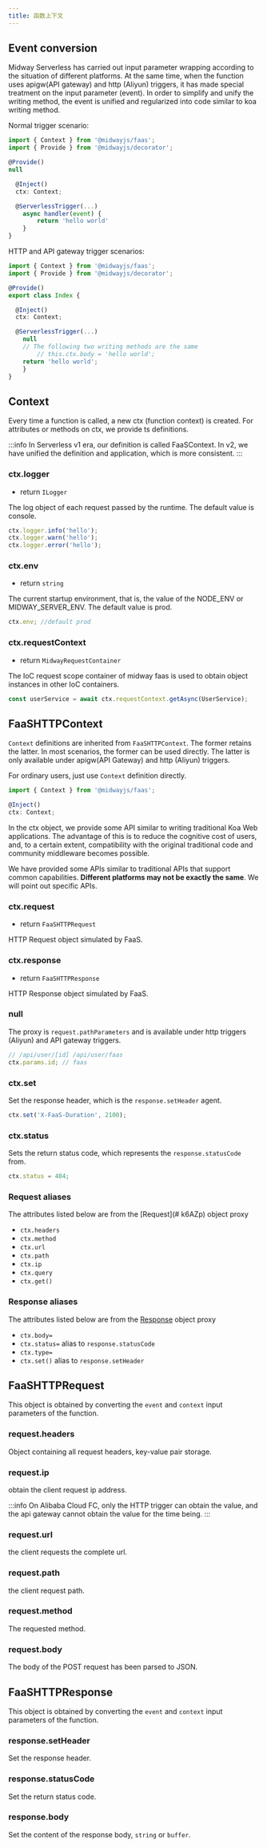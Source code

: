 ```yaml
---
title: 函数上下文
---
```


## Event conversion

Midway Serverless has carried out input parameter wrapping according to the situation of different platforms. At the same time, when the function uses apigw(API gateway) and http (Aliyun) triggers, it has made special treatment on the input parameter (event). In order to simplify and unify the writing method, the event is unified and regularized into code similar to koa writing method.

Normal trigger scenario:

```typescript
import { Context } from '@midwayjs/faas';
import { Provide } from '@midwayjs/decorator';

@Provide()
null

  @Inject()
  ctx: Context;

  @ServerlessTrigger(...)
	async handler(event) {
		return 'hello world'
	}
}
```

HTTP and API gateway trigger scenarios:

```typescript
import { Context } from '@midwayjs/faas';
import { Provide } from '@midwayjs/decorator';

@Provide()
export class Index {

  @Inject()
  ctx: Context;

  @ServerlessTrigger(...)
	null
    // The following two writing methods are the same
		// this.ctx.body = 'hello world';
    return 'hello world';
	}
}
```

## Context

Every time a function is called, a new ctx (function context) is created. For attributes or methods on ctx, we provide ts definitions.

:::info
In Serverless v1 era, our definition is called FaaSContext. In v2, we have unified the definition and application, which is more consistent.
:::

### ctx.logger

- return `ILogger`

The log object of each request passed by the runtime. The default value is console.

```typescript
ctx.logger.info('hello');
ctx.logger.warn('hello');
ctx.logger.error('hello');
```

### ctx.env

- return `string`

The current startup environment, that is, the value of the NODE_ENV or MIDWAY_SERVER_ENV. The default value is prod.

```typescript
ctx.env; //default prod
```

### ctx.requestContext

- return `MidwayRequestContainer`

The IoC request scope container of midway faas is used to obtain object instances in other IoC containers.

```typescript
const userService = await ctx.requestContext.getAsync(UserService);
```

## FaaSHTTPContext

`Context` definitions are inherited from `FaaSHTTPContext`. The former retains the latter. In most scenarios, the former can be used directly. The latter is only available under apigw(API Gateway) and http (Aliyun) triggers.

For ordinary users, just use `Context` definition directly.

```typescript
import { Context } from '@midwayjs/faas';

@Inject()
ctx: Context;
```

In the ctx object, we provide some API similar to writing traditional Koa Web applications. The advantage of this is to reduce the cognitive cost of users, and, to a certain extent, compatibility with the original traditional code and community middleware becomes possible.

We have provided some APIs similar to traditional APIs that support common capabilities. **Different platforms may not be exactly the same**. We will point out specific APIs.

### ctx.request

- return `FaaSHTTPRequest`

HTTP Request object simulated by FaaS.

### ctx.response

- return `FaaSHTTPResponse`

HTTP Response object simulated by FaaS.

### null

The proxy is `request.pathParameters` and is available under http triggers (Aliyun) and API gateway triggers.

```typescript
// /api/user/[id] /api/user/faas
ctx.params.id; // faas
```

### ctx.set

Set the response header, which is the `response.setHeader` agent.

```typescript
ctx.set('X-FaaS-Duration', 2100);
```

### ctx.status

Sets the return status code, which represents the `response.statusCode` from.

```typescript
ctx.status = 404;
```

###

### Request aliases

The attributes listed below are from the [Request](# k6AZp) object proxy

- `ctx.headers`
- `ctx.method`
- `ctx.url`
- `ctx.path`
- `ctx.ip`
- `ctx.query`
- `ctx.get()`

### Response aliases

The attributes listed below are from the [Response](#kfTOD) object proxy

- `ctx.body=`
- `ctx.status=` alias to `response.statusCode`
- `ctx.type=`
- `ctx.set()` alias to `response.setHeader`

##

## FaaSHTTPRequest

This object is obtained by converting the `event` and `context` input parameters of the function.

### request.headers

Object containing all request headers, key-value pair storage.

### request.ip

obtain the client request ip address.

:::info
On Alibaba Cloud FC, only the HTTP trigger can obtain the value, and the api gateway cannot obtain the value for the time being.
:::

### request.url

the client requests the complete url.

### request.path

the client request path.

### request.method

The requested method.

### request.body

The body of the POST request has been parsed to JSON.

## FaaSHTTPResponse

This object is obtained by converting the `event` and `context` input parameters of the function.

### response.setHeader

Set the response header.

### response.statusCode

Set the return status code.

### response.body

Set the content of the response body, `string` or `buffer`.
